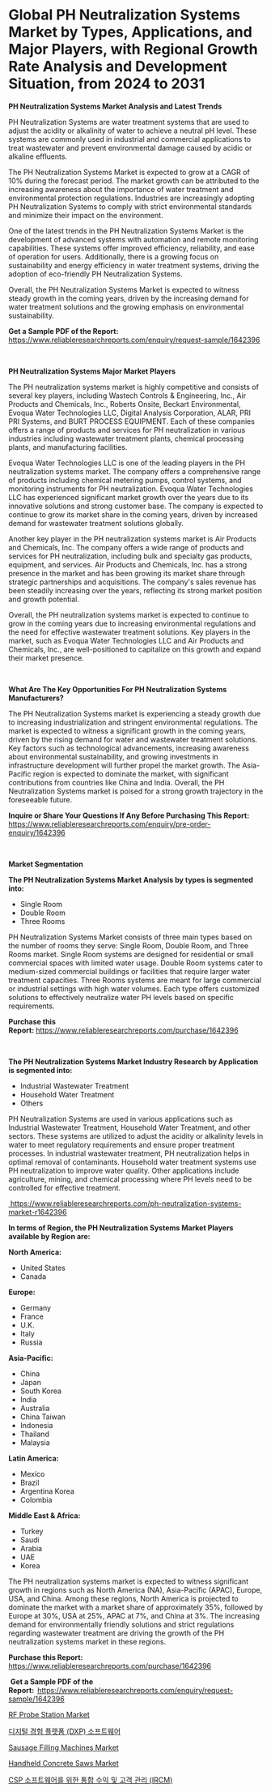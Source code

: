 <p><h1>Global PH Neutralization Systems Market by Types, Applications, and Major Players, with Regional Growth Rate Analysis and Development Situation, from 2024 to 2031</h1></p><p><strong>PH Neutralization Systems Market Analysis and Latest Trends</strong></p>
<p><p>PH Neutralization Systems are water treatment systems that are used to adjust the acidity or alkalinity of water to achieve a neutral pH level. These systems are commonly used in industrial and commercial applications to treat wastewater and prevent environmental damage caused by acidic or alkaline effluents.</p><p>The PH Neutralization Systems Market is expected to grow at a CAGR of 10% during the forecast period. The market growth can be attributed to the increasing awareness about the importance of water treatment and environmental protection regulations. Industries are increasingly adopting PH Neutralization Systems to comply with strict environmental standards and minimize their impact on the environment.</p><p>One of the latest trends in the PH Neutralization Systems Market is the development of advanced systems with automation and remote monitoring capabilities. These systems offer improved efficiency, reliability, and ease of operation for users. Additionally, there is a growing focus on sustainability and energy efficiency in water treatment systems, driving the adoption of eco-friendly PH Neutralization Systems.</p><p>Overall, the PH Neutralization Systems Market is expected to witness steady growth in the coming years, driven by the increasing demand for water treatment solutions and the growing emphasis on environmental sustainability.</p></p>
<p><strong>Get a Sample PDF of the Report:&nbsp;</strong> <a href="https://www.reliableresearchreports.com/enquiry/request-sample/1642396">https://www.reliableresearchreports.com/enquiry/request-sample/1642396</a></p>
<p>&nbsp;</p>
<p><strong>PH Neutralization Systems Major Market Players</strong></p>
<p><p>The PH neutralization systems market is highly competitive and consists of several key players, including Wastech Controls & Engineering, Inc., Air Products and Chemicals, Inc., Roberts Onsite, Beckart Environmental, Evoqua Water Technologies LLC, Digital Analysis Corporation, ALAR, PRI PRI Systems, and BURT PROCESS EQUIPMENT. Each of these companies offers a range of products and services for PH neutralization in various industries including wastewater treatment plants, chemical processing plants, and manufacturing facilities.</p><p>Evoqua Water Technologies LLC is one of the leading players in the PH neutralization systems market. The company offers a comprehensive range of products including chemical metering pumps, control systems, and monitoring instruments for PH neutralization. Evoqua Water Technologies LLC has experienced significant market growth over the years due to its innovative solutions and strong customer base. The company is expected to continue to grow its market share in the coming years, driven by increased demand for wastewater treatment solutions globally.</p><p>Another key player in the PH neutralization systems market is Air Products and Chemicals, Inc. The company offers a wide range of products and services for PH neutralization, including bulk and specialty gas products, equipment, and services. Air Products and Chemicals, Inc. has a strong presence in the market and has been growing its market share through strategic partnerships and acquisitions. The company's sales revenue has been steadily increasing over the years, reflecting its strong market position and growth potential.</p><p>Overall, the PH neutralization systems market is expected to continue to grow in the coming years due to increasing environmental regulations and the need for effective wastewater treatment solutions. Key players in the market, such as Evoqua Water Technologies LLC and Air Products and Chemicals, Inc., are well-positioned to capitalize on this growth and expand their market presence.</p></p>
<p>&nbsp;</p>
<p><strong>What Are The Key Opportunities For PH Neutralization Systems Manufacturers?</strong></p>
<p><p>The PH Neutralization Systems market is experiencing a steady growth due to increasing industrialization and stringent environmental regulations. The market is expected to witness a significant growth in the coming years, driven by the rising demand for water and wastewater treatment solutions. Key factors such as technological advancements, increasing awareness about environmental sustainability, and growing investments in infrastructure development will further propel the market growth. The Asia-Pacific region is expected to dominate the market, with significant contributions from countries like China and India. Overall, the PH Neutralization Systems market is poised for a strong growth trajectory in the foreseeable future.</p></p>
<p><strong>Inquire or Share Your Questions If Any Before Purchasing This Report:</strong> <a href="https://www.reliableresearchreports.com/enquiry/pre-order-enquiry/1642396">https://www.reliableresearchreports.com/enquiry/pre-order-enquiry/1642396</a></p>
<p>&nbsp;</p>
<p><strong>Market Segmentation</strong></p>
<p><strong>The PH Neutralization Systems Market Analysis by types is segmented into:</strong></p>
<p><ul><li>Single Room</li><li>Double Room</li><li>Three Rooms</li></ul></p>
<p><p>PH Neutralization Systems Market consists of three main types based on the number of rooms they serve: Single Room, Double Room, and Three Rooms market. Single Room systems are designed for residential or small commercial spaces with limited water usage. Double Room systems cater to medium-sized commercial buildings or facilities that require larger water treatment capacities. Three Rooms systems are meant for large commercial or industrial settings with high water volumes. Each type offers customized solutions to effectively neutralize water PH levels based on specific requirements.</p></p>
<p><strong>Purchase this Report:&nbsp;</strong><a href="https://www.reliableresearchreports.com/purchase/1642396">https://www.reliableresearchreports.com/purchase/1642396</a></p>
<p>&nbsp;</p>
<p><strong>The PH Neutralization Systems Market Industry Research by Application is segmented into:</strong></p>
<p><ul><li>Industrial Wastewater Treatment</li><li>Household Water Treatment</li><li>Others</li></ul></p>
<p><p>PH Neutralization Systems are used in various applications such as Industrial Wastewater Treatment, Household Water Treatment, and other sectors. These systems are utilized to adjust the acidity or alkalinity levels in water to meet regulatory requirements and ensure proper treatment processes. In industrial wastewater treatment, PH neutralization helps in optimal removal of contaminants. Household water treatment systems use PH neutralization to improve water quality. Other applications include agriculture, mining, and chemical processing where PH levels need to be controlled for effective treatment.</p></p>
<p><a href="https://www.reliableresearchreports.com/ph-neutralization-systems-market-r1642396">&nbsp;https://www.reliableresearchreports.com/ph-neutralization-systems-market-r1642396</a></p>
<p><strong>In terms of Region, the PH Neutralization Systems Market Players available by Region are:</strong></p>
<p>
    <p> <strong> North America: </strong>
        <ul>
            <li>United States</li>
            <li>Canada</li>
        </ul>
        </p> 
    <p> <strong> Europe: </strong>
        <ul>
            <li>Germany</li>
            <li>France</li>
            <li>U.K.</li>
            <li>Italy</li>
            <li>Russia</li>
        </ul>
        </p> 
    <p> <strong> Asia-Pacific: </strong>
        <ul>
            <li>China</li>
            <li>Japan</li>
            <li>South Korea</li>
            <li>India</li>
            <li>Australia</li>
            <li>China Taiwan</li>
            <li>Indonesia</li>
            <li>Thailand</li>
            <li>Malaysia</li>
        </ul>
        </p> 
    <p> <strong> Latin America: </strong>
        <ul>
            <li>Mexico</li>
            <li>Brazil</li>
            <li>Argentina Korea</li>
            <li>Colombia</li>
        </ul>
        </p> 
    <p> <strong> Middle East & Africa: </strong>
        <ul>
            <li>Turkey</li>
            <li>Saudi</li>
            <li>Arabia</li>
            <li>UAE</li>
            <li>Korea</li>
        </ul>
    </p>
    </p>
<p><p>The PH neutralization systems market is expected to witness significant growth in regions such as North America (NA), Asia-Pacific (APAC), Europe, USA, and China. Among these regions, North America is projected to dominate the market with a market share of approximately 35%, followed by Europe at 30%, USA at 25%, APAC at 7%, and China at 3%. The increasing demand for environmentally friendly solutions and strict regulations regarding wastewater treatment are driving the growth of the PH neutralization systems market in these regions.</p></p>
<p><strong>Purchase this Report: </strong><a href="https://www.reliableresearchreports.com/purchase/1642396">https://www.reliableresearchreports.com/purchase/1642396</a></p>
<p>&nbsp;<strong>Get a Sample PDF of the Report:&nbsp;&nbsp;</strong><a href="https://www.reliableresearchreports.com/enquiry/request-sample/1642396">https://www.reliableresearchreports.com/enquiry/request-sample/1642396</a></p>
<p><strong></strong></p>
<p><p><a href="https://github.com/syaifulanwaramsyori/Market-Research-Report-List-1/blob/main/rf-probe-station-market.md">RF Probe Station Market</a></p><p><a href="https://github.com/mpodehpw07370073/Market-Research-Report-List-2/blob/main/1280940172365.md">디지털 경험 플랫폼 (DXP) 소프트웨어</a></p><p><a href="https://github.com/vregtldg37/Market-Research-Report-List-1/blob/main/sausage-filling-machines-market.md">Sausage Filling Machines Market</a></p><p><a href="https://issuu.com/reportprime-2/docs/handheld-concrete-saws-market-size-2030.pptx">Handheld Concrete Saws Market</a></p><p><a href="https://github.com/nicholasellison0076890/Market-Research-Report-List-1/blob/main/5459656172364.md">CSP 소프트웨어를 위한 통합 수익 및 고객 관리 (IRCM)</a></p></p>